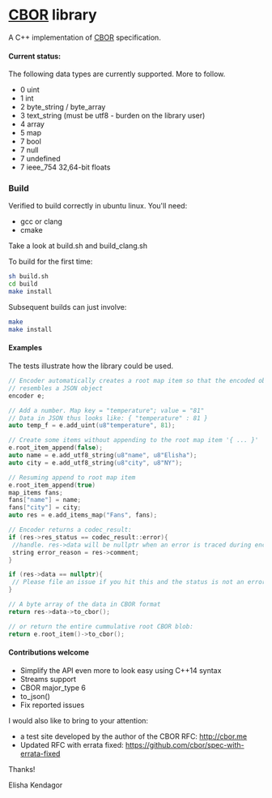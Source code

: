 # [CBOR](http://cbor.io) library
A C++ implementation of [CBOR](http://tools.ietf.org/html/rfc7049) specification.

#### Current status:
The following data types are currently supported. More to follow.
 - 0 uint
 - 1 int
 - 2 byte_string / byte_array
 - 3 text_string (must be utf8 - burden on the library user)
 - 4 array
 - 5 map
 - 7 bool
 - 7 null
 - 7 undefined
 - 7 ieee_754 32,64-bit floats
 
### Build
Verified to build correctly in ubuntu linux. You'll need:
- gcc or clang
- cmake

Take a look at build.sh and build_clang.sh

To build for the first time:

```bash
sh build.sh
cd build
make install
```

Subsequent builds can just involve:

```bash
make
make install
```

#### Examples
The tests illustrate how the library could be used.

```c++
// Encoder automatically creates a root map item so that the encoded object
// resembles a JSON object
encoder e;

// Add a number. Map key = "temperature"; value = "81"
// Data in JSON thus looks like: { "temperature" : 81 }
auto temp_f = e.add_uint(u8"temperature", 81);

// Create some items without appending to the root map item '{ ... }'
e.root_item_append(false);
auto name = e.add_utf8_string(u8"name", u8"Elisha");
auto city = e.add_utf8_string(u8"city", u8"NY");

// Resuming append to root map item
e.root_item_append(true)
map_items fans;
fans["name"] = name;
fans["city"] = city;
auto res = e.add_items_map("Fans", fans);

// Encoder returns a codec_result:
if (res->res_status == codec_result::error){
 //handle. res->data will be nullptr when an error is traced during encoding
 string error_reason = res->comment;
}

if (res->data == nullptr){
 // Please file an issue if you hit this and the status is not an error.
}

// A byte array of the data in CBOR format
return res->data->to_cbor();

// or return the entire cummulative root CBOR blob:
return e.root_item()->to_cbor();
```

#### Contributions welcome
* Simplify the API even more to look easy using C++14 syntax
* Streams support
* CBOR major_type 6
* to_json()
* Fix reported issues

I would also like to bring to your attention:
* a test site developed by the author of the CBOR RFC: http://cbor.me
* Updated RFC with errata fixed: https://github.com/cbor/spec-with-errata-fixed


Thanks!

Elisha Kendagor
